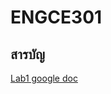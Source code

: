 # ENGCE301

## สารบัญ

[Lab1 google doc](https://docs.google.com/document/d/1gkLnfeXekr0ZbUlyWLZ_KKrZ7Zg4TYVnIq0Cu0AMVFI/edit?usp=sharing)
